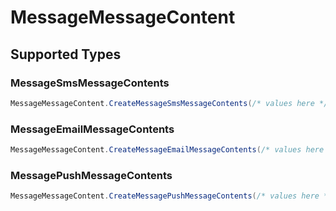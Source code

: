 # MessageMessageContent


## Supported Types

### MessageSmsMessageContents

```csharp
MessageMessageContent.CreateMessageSmsMessageContents(/* values here */);
```

### MessageEmailMessageContents

```csharp
MessageMessageContent.CreateMessageEmailMessageContents(/* values here */);
```

### MessagePushMessageContents

```csharp
MessageMessageContent.CreateMessagePushMessageContents(/* values here */);
```

